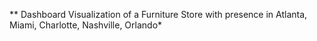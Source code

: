 ** Dashboard Visualization of a Furniture Store with presence in Atlanta, Miami, Charlotte, Nashville, Orlando*
